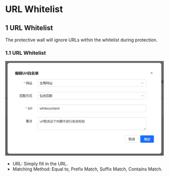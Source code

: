 # URL Whitelist

## 1 URL Whitelist 
The protective wall will ignore URLs within the whitelist during protection.
### 1.1 URL Whitelist

![URL Whitelist](/images/urlwhite.png)

- URL:
  Simply fill in the URL.
- Matching Method:
  Equal to, Prefix Match, Suffix Match, Contains Match.